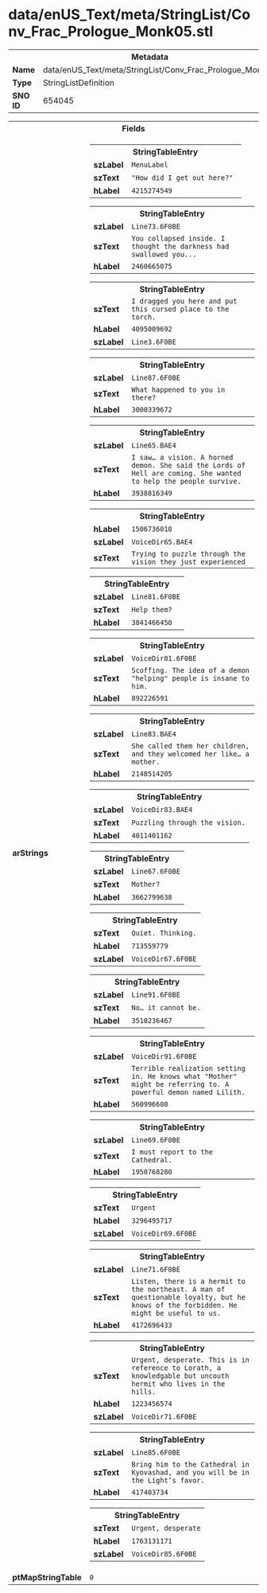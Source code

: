 <h1>data/enUS_Text/meta/StringList/Conv_Frac_Prologue_Monk05.stl</h1><table><tr><th colspan="100%">Metadata</th></tr><tr><td><b>Name</b></td><td>data/enUS_Text/meta/StringList/Conv_Frac_Prologue_Monk05.stl</td></tr><tr><td><b>Type</b></td><td>StringListDefinition</td></tr><tr><td><b>SNO ID</b></td><td>654045</td></tr></table>

<table><tr><th colspan="100%">Fields</th></tr><tr><td><b>arStrings</b></td><td><table><tr><th colspan="100%">StringTableEntry</th></tr><tr><td><b>szLabel</b></td><td><code>MenuLabel</code></td></tr><tr><td><b>szText</b></td><td><code>"How did I get out here?" </code></td></tr><tr><td><b>hLabel</b></td><td><code>4215274549</code></td></tr></table>


<table><tr><th colspan="100%">StringTableEntry</th></tr><tr><td><b>szLabel</b></td><td><code>Line73.6F0BE</code></td></tr><tr><td><b>szText</b></td><td><code>You collapsed inside. I thought the darkness had swallowed you...</code></td></tr><tr><td><b>hLabel</b></td><td><code>2460665075</code></td></tr></table>


<table><tr><th colspan="100%">StringTableEntry</th></tr><tr><td><b>szText</b></td><td><code>I dragged you here and put this cursed place to the torch.</code></td></tr><tr><td><b>hLabel</b></td><td><code>4095009692</code></td></tr><tr><td><b>szLabel</b></td><td><code>Line3.6F0BE</code></td></tr></table>


<table><tr><th colspan="100%">StringTableEntry</th></tr><tr><td><b>szLabel</b></td><td><code>Line87.6F0BE</code></td></tr><tr><td><b>szText</b></td><td><code>What happened to you in there?</code></td></tr><tr><td><b>hLabel</b></td><td><code>3000339672</code></td></tr></table>


<table><tr><th colspan="100%">StringTableEntry</th></tr><tr><td><b>szLabel</b></td><td><code>Line65.BAE4</code></td></tr><tr><td><b>szText</b></td><td><code>I saw… a vision. A horned demon. She said the Lords of Hell are coming. She wanted to help the people survive.</code></td></tr><tr><td><b>hLabel</b></td><td><code>3938816349</code></td></tr></table>


<table><tr><th colspan="100%">StringTableEntry</th></tr><tr><td><b>hLabel</b></td><td><code>1506736010</code></td></tr><tr><td><b>szLabel</b></td><td><code>VoiceDir65.BAE4</code></td></tr><tr><td><b>szText</b></td><td><code>Trying to puzzle through the vision they just experienced</code></td></tr></table>


<table><tr><th colspan="100%">StringTableEntry</th></tr><tr><td><b>szLabel</b></td><td><code>Line81.6F0BE</code></td></tr><tr><td><b>szText</b></td><td><code>Help them?</code></td></tr><tr><td><b>hLabel</b></td><td><code>3841466450</code></td></tr></table>


<table><tr><th colspan="100%">StringTableEntry</th></tr><tr><td><b>szLabel</b></td><td><code>VoiceDir81.6F0BE</code></td></tr><tr><td><b>szText</b></td><td><code>Scoffing. The idea of a demon "helping" people is insane to him.</code></td></tr><tr><td><b>hLabel</b></td><td><code>892226591</code></td></tr></table>


<table><tr><th colspan="100%">StringTableEntry</th></tr><tr><td><b>szLabel</b></td><td><code>Line83.BAE4</code></td></tr><tr><td><b>szText</b></td><td><code>She called them her children, and they welcomed her like… a mother.</code></td></tr><tr><td><b>hLabel</b></td><td><code>2148514205</code></td></tr></table>


<table><tr><th colspan="100%">StringTableEntry</th></tr><tr><td><b>szLabel</b></td><td><code>VoiceDir83.BAE4</code></td></tr><tr><td><b>szText</b></td><td><code>Puzzling through the vision.</code></td></tr><tr><td><b>hLabel</b></td><td><code>4011401162</code></td></tr></table>


<table><tr><th colspan="100%">StringTableEntry</th></tr><tr><td><b>szLabel</b></td><td><code>Line67.6F0BE</code></td></tr><tr><td><b>szText</b></td><td><code>Mother?</code></td></tr><tr><td><b>hLabel</b></td><td><code>3662799638</code></td></tr></table>


<table><tr><th colspan="100%">StringTableEntry</th></tr><tr><td><b>szText</b></td><td><code>Quiet. Thinking.</code></td></tr><tr><td><b>hLabel</b></td><td><code>713559779</code></td></tr><tr><td><b>szLabel</b></td><td><code>VoiceDir67.6F0BE</code></td></tr></table>


<table><tr><th colspan="100%">StringTableEntry</th></tr><tr><td><b>szLabel</b></td><td><code>Line91.6F0BE</code></td></tr><tr><td><b>szText</b></td><td><code>No… it cannot be.</code></td></tr><tr><td><b>hLabel</b></td><td><code>3510236467</code></td></tr></table>


<table><tr><th colspan="100%">StringTableEntry</th></tr><tr><td><b>szLabel</b></td><td><code>VoiceDir91.6F0BE</code></td></tr><tr><td><b>szText</b></td><td><code>Terrible realization setting in. He knows what "Mother" might be referring to. A powerful demon named Lilith.</code></td></tr><tr><td><b>hLabel</b></td><td><code>560996608</code></td></tr></table>


<table><tr><th colspan="100%">StringTableEntry</th></tr><tr><td><b>szLabel</b></td><td><code>Line69.6F0BE</code></td></tr><tr><td><b>szText</b></td><td><code>I must report to the Cathedral.</code></td></tr><tr><td><b>hLabel</b></td><td><code>1950768280</code></td></tr></table>


<table><tr><th colspan="100%">StringTableEntry</th></tr><tr><td><b>szText</b></td><td><code>Urgent</code></td></tr><tr><td><b>hLabel</b></td><td><code>3296495717</code></td></tr><tr><td><b>szLabel</b></td><td><code>VoiceDir69.6F0BE</code></td></tr></table>


<table><tr><th colspan="100%">StringTableEntry</th></tr><tr><td><b>szLabel</b></td><td><code>Line71.6F0BE</code></td></tr><tr><td><b>szText</b></td><td><code>Listen, there is a hermit to the northeast. A man of questionable loyalty, but he knows of the forbidden. He might be useful to us.</code></td></tr><tr><td><b>hLabel</b></td><td><code>4172696433</code></td></tr></table>


<table><tr><th colspan="100%">StringTableEntry</th></tr><tr><td><b>szText</b></td><td><code>Urgent, desperate. This is in reference to Lorath, a knowledgable but uncouth hermit who lives in the hills. </code></td></tr><tr><td><b>hLabel</b></td><td><code>1223456574</code></td></tr><tr><td><b>szLabel</b></td><td><code>VoiceDir71.6F0BE</code></td></tr></table>


<table><tr><th colspan="100%">StringTableEntry</th></tr><tr><td><b>szLabel</b></td><td><code>Line85.6F0BE</code></td></tr><tr><td><b>szText</b></td><td><code>Bring him to the Cathedral in Kyovashad, and you will be in the Light’s favor.</code></td></tr><tr><td><b>hLabel</b></td><td><code>417403734</code></td></tr></table>


<table><tr><th colspan="100%">StringTableEntry</th></tr><tr><td><b>szText</b></td><td><code>Urgent, desperate</code></td></tr><tr><td><b>hLabel</b></td><td><code>1763131171</code></td></tr><tr><td><b>szLabel</b></td><td><code>VoiceDir85.6F0BE</code></td></tr></table>


</td></tr><tr><td><b>ptMapStringTable</b></td><td><code>0</code></td></tr></table>

